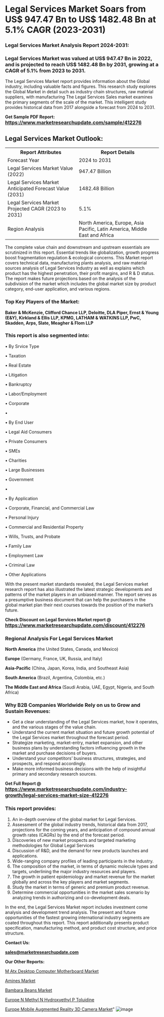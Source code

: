# Legal Services Market Soars from US$ 947.47 Bn to US$ 1482.48 Bn at 5.1% CAGR (2023-2031)

<strong><h3>Legal Services Market Analysis Report 2024-2031:</h3></strong>

<strong><h3>Legal Services Market was valued at US$ 947.47 Bn in 2022, and is projected to reach US$ 1482.48 Bn by 2031, growing at a CAGR of 5.1% from 2023 to 2031.</h3></strong>

The Legal Services Market report provides information about the Global industry, including valuable facts and figures. This research study explores the Global Market in detail such as industry chain structures, raw material suppliers, with manufacturing The Legal Services Sales market examines the primary segments of the scale of the market. This intelligent study provides historical data from 2017 alongside a forecast from 2024 to 2031.

<strong>Get Sample PDF Report: <a href=https://www.marketresearchupdate.com/sample/412276><font size=3 color=#0000ff>https://www.marketresearchupdate.com/sample/412276</font></a></strong>

<html>
<body>

<h2>Legal Services Market Outlook:</h2>

<table>
  <tr>
    <th>Report Attributes</th>
    <th>Report Details</th>
  </tr>
  <tr>
    <td>Forecast Year</td>
    <td>2024 to 2031</td>
  </tr>
  <tr>
    <td>Legal Services Market Value (2022)</td>
    <td>947.47 Billion</td>
  </tr>
  <tr>
    <td>Legal Services Market Anticipated Forecast Value (2031)</td>
    <td>1482.48 Billion</td>
  </tr>
  <tr>
    <td>Legal Services Market Projected CAGR (2023 to 2031)</td>
    <td>5.1%</td>
  </tr>
  <tr>
    <td>Region Analysis</td>
    <td>North America, Europe, Asia Pacific, Latin America, Middle East and Africa</td>
  </tr>
</table>

</body>
</html>

The complete value chain and downstream and upstream essentials are scrutinized in this report. Essential trends like globalization, growth progress boost fragmentation regulation &amp; ecological concerns. This Market report covers technical data, manufacturing plants analysis, and raw material sources analysis of Legal Services Industry as well as explains which product has the highest penetration, their profit margins, and R & D status. The report makes future projections based on the analysis of the subdivision of the market which includes the global market size by product category, end-user application, and various regions.

<strong><h3>Top Key Players of the Market:</h3></strong>

<strong>Baker & McKenzie, Clifford Chance LLP, Deloitte, DLA Piper, Ernst & Young (E&Y), Kirkland & Ellis LLP, KPMG, LATHAM & WATKINS LLP, PwC, Skadden, Arps, Slate, Meagher & Flom LLP</strong>

<strong><h3>This report is also segmented into:</h3></strong>

• By Srvice Type

• Taxation 

• Real Estate

• Litigation

• Bankruptcy

• Labor/Employment

• Corporate

• 

• By End User

• Legal Aid Consumers

•  Private Consumers

•  SMEs

•  Charities

•  Large Businesses

•  Government

•  

• By Application

• Corporate, Financial, and Commercial Law

•  Personal Injury

•  Commercial and Residential Property

•  Wills, Trusts, and Probate

•  Family Law

•  Employment Law

•  Criminal Law

•  Other Applications

With the present market standards revealed, the Legal Services market research report has also illustrated the latest strategic developments and patterns of the market players in an unbiased manner. The report serves as a presumptive business document that can help the purchasers in the global market plan their next courses towards the position of the market’s future.

<strong>Check Discount on Legal Services Market report @ <a href=https://www.marketresearchupdate.com/discount/412276><font size=3 color=#0000ff>https://www.marketresearchupdate.com/discount/412276</font></a></strong>

<strong><h3>Regional Analysis For Legal Services Market</h3></strong>

<strong>North America</strong> (the United States, Canada, and Mexico)

<strong>Europe</strong> (Germany, France, UK, Russia, and Italy)

<strong>Asia-Pacific</strong> (China, Japan, Korea, India, and Southeast Asia)

<strong>South America</strong> (Brazil, Argentina, Colombia, etc.)

<strong>The Middle East and Africa</strong> (Saudi Arabia, UAE, Egypt, Nigeria, and South Africa)

<strong><h3>Why B2B Companies Worldwide Rely on us to Grow and Sustain Revenues:</h3></strong>
<ul>
  <li>Get a clear understanding of the Legal Services market, how it operates, and the various stages of the value chain.</li>
  <li>Understand the current market situation and future growth potential of the Legal Services market throughout the forecast period.</li>
  <li>Strategize marketing, market-entry, market expansion, and other business plans by understanding factors influencing growth in the market and purchase decisions of buyers.</li>
  <li>Understand your competitors’ business structures, strategies, and prospects, and respond accordingly.</li>
  <li>Make more informed business decisions with the help of insightful primary and secondary research sources.</li>
</ul>

<strong>Get Full Report @ <a href=https://www.marketresearchupdate.com/industry-growth/legal-services-market-size-412276><font size=3 color=#0000ff>https://www.marketresearchupdate.com/industry-growth/legal-services-market-size-412276</font></a></strong>

<strong><h3>This report provides:</h3></strong>
<ol>
  <li>An in-depth overview of the global market for Legal Services.</li>
  <li>Assessment of the global industry trends, historical data from 2017, projections for the coming years, and anticipation of compound annual growth rates (CAGRs) by the end of the forecast period.</li>
  <li>Discoveries of new market prospects and targeted marketing methodologies for Global Legal Services</li>
  <li>Discussion of R&amp;D, and the demand for new products launches and applications.</li>
  <li>Wide-ranging company profiles of leading participants in the industry.</li>
  <li>The composition of the market, in terms of dynamic molecule types and targets, underlining the major industry resources and players.</li>
  <li>The growth in patient epidemiology and market revenue for the market globally and across the key players and market segments.</li>
  <li>Study the market in terms of generic and premium product revenue.</li>
  <li>Determine commercial opportunities in the market sales scenario by analyzing trends in authorizing and co-development deals.</li>
</ol>

In the end, the Legal Services Market report includes investment come analysis and development trend analysis. The present and future opportunities of the fastest growing international industry segments are coated throughout this report. This report additionally presents product specification, manufacturing method, and product cost structure, and price structure.

<strong>Contact Us:</strong>

<strong>sales@marketresearchupdate.com</strong>

<strong>Our Other Reports:</strong>

<a href=https://www.linkedin.com/pulse/m-atx-desktop-computer-motherboard-market-opportunities>M Atx Desktop Computer Motherboard Market</a>

<a href=https://www.linkedin.com/pulse/amines-market-current-business-trends-growth>Amines Market</a>

<a href=https://www.linkedin.com/pulse/bambara-beans-market-analysis-segment-region>Bambara Beans Market</a>

<a href=https://www.linkedin.com/pulse/europe-n-methyl-n-hydroxyethyl-p-toluidine>Europe N Methyl N Hydroxyethyl P Toluidine</a>

<a href=https://www.linkedin.com/pulse/europe-mobile-augmented-reality-3d-camera-market-1f>Europe Mobile Augmented Reality 3D Camera Market</a>"
![image](https://github.com/Ankan-2/Market-Research-News/assets/158291571/e98e05a9-6aa6-45a3-831e-ad92887d9806)
